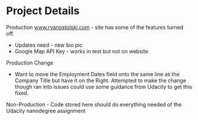 # Project Details

Production www.ryanostolski.com - site has some of the features turned off.
- Updates need - new bio pic
- Google Map API Key - works in test but not on website

Production Change
- Want to move the Employment Dates field onto the same line as the Company Title but have it on the Right.  Attempted to make the change  though ran into issues could use some guidance from Udacity to get this fixed.

Non-Production - Code stored here should do everything needed of the Udacity nanodegree assignment
